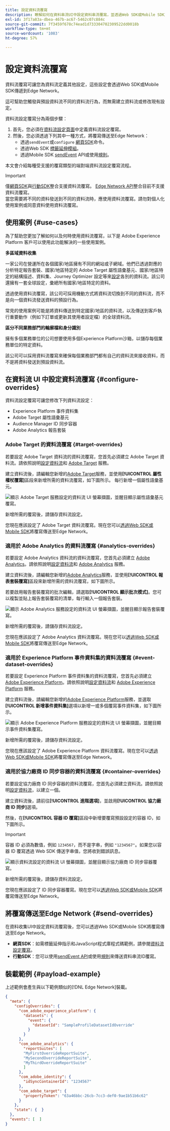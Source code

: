 ```yaml
---
title: 設定資料流覆寫
description: 瞭解如何在資料串流UI中設定資料串流覆寫，並透過Web SDK或Mobile SDK加以啟用。
exl-id: 3f17a83a-dbea-467b-ac67-5462c07c884c
source-git-commit: 7f3459f678c74ead1d733304702309522dd0018b
workflow-type: tm+mt
source-wordcount: '1083'
ht-degree: 57%

---
```


# 設定資料流覆寫

資料流覆寫可讓您為資料流定義其他設定，這些設定會透過Web SDK或Mobile SDK傳遞到Edge Network。

這可幫助您觸發與預設資料流不同的資料流行為，而無需建立資料流或修改現有設定。

資料流設定覆寫分為兩個步驟：

1. 首先，您必須在[資料流設定頁面](configure.md)中定義資料流設定覆寫。
2. 然後，您必須透過下列其中一種方式，將覆寫傳送至Edge Network：
   * 透過`sendEvent`或`configure` [網頁SDK](#send-overrides)命令。
   * 透過Web SDK [標籤延伸模組](../tags/extensions/client/web-sdk/web-sdk-extension-configuration.md)。
   * 透過Mobile SDK [sendEvent](#send-overrides) API或使用[規則](#send-overrides)。

本文會介紹每種受支援的覆寫類型的端對端資料流設定覆寫流程。

>[!IMPORTANT]
>
>僅[網頁SDK](../web-sdk/home.md)與[行動SDK](https://developer.adobe.com/client-sdks/home/)整合支援資料流覆寫。 [Edge Network API](https://developer.adobe.com/data-collection-apis/docs/api/)整合目前不支援資料流覆寫。
><br>
>當您需要將不同的資料發送到不同的資料流時，應使用資料流覆寫。請勿對個人化使用案例或同意資料使用資料流覆寫。

## 使用案例 {#use-cases}

為了幫助您更加了解如何以及何時使用資料流覆寫，以下是 Adobe Experience Platform 客戶可以使用此功能解決的一些使用案例。

**多區域資料收集**

一家公司在營運所在各個國家/地區擁有不同的網站或子網域。他們已透過對應的分析特定報告套裝、國家/地區特定的 Adobe Target 屬性語彙基元、國家/地區特定的結構描述、資料集、Journey Optimizer 設定等來[設定](configure.md)各別的資料流。該公司還擁有一套全球設定，彙總所有國家/地區特定的資料。

透過使用資料流覆寫，該公司可採用機動方式將資料流切換到不同的資料流，而不是向一個資料流發送資料的預設行為。

常見的使用案例可能是將資料傳送到特定國家/地區的資料流，以及傳送到客戶執行重要動作（例如下訂單或更新其使用者設定檔）的全球資料流。

**區分不同業務部門的輪廓檔和身分識別**

擁有多個業務單位的公司想要使用多個Experience Platform沙箱，以儲存每個業務單位的特定資料。

該公司可以採用資料流覆寫來確保每個業務部門都有自己的資料流來接收資料，而不是將資料發送到預設資料流。

## 在資料流 UI 中設定資料流覆寫 {#configure-overrides}

資料流設定覆寫可讓您修改下列資料流設定：

* Experience Platform 事件資料集
* Adobe Target 屬性語彙基元
* Audience Manager ID 同步容器
* Adobe Analytics 報告套裝

### Adobe Target 的資料流覆寫 {#target-overrides}

若要設定 Adobe Target 資料流的資料流覆寫，您首先必須建立 Adobe Target 資料流。請依照說明[設定資料流](configure.md)和 [Adobe Target](configure.md#target) 服務。

建立資料流後，請編輯您新增的[Adobe Target](configure.md#target)服務，並使用&#x200B;**[!UICONTROL 屬性權杖覆寫]**&#x200B;區段來新增所需的資料流覆寫，如下圖所示。 每行新增一個屬性語彙基元。

![顯示 Adobe Target 服務設定的資料流 UI 螢幕擷圖，並醒目顯示屬性語彙基元覆寫。](assets/overrides/override-target.png)

新增所需的覆寫後，請儲存資料流設定。

您現在應該設定了 Adobe Target 資料流覆寫。現在您可以[透過Web SDK或Mobile SDK](#send-overrides)將覆寫傳送至Edge Network。

### 適用於 Adobe Analytics 的資料流覆寫 {#analytics-overrides}

若要設定 Adobe Analytics 資料流的資料流覆寫，您首先必須建立 [Adobe Analytics](configure.md#analytics)。請依照說明[設定資料流](configure.md)和 [Adobe Analytics](configure.md#analytics) 服務。

建立資料流後，請編輯您新增的[Adobe Analytics](configure.md#target)服務，並使用&#x200B;**[!UICONTROL 報表套裝覆寫]**&#x200B;區段來新增所需的資料流覆寫，如下圖所示。

若要啟用報告套裝覆寫的批次編輯，請選取&#x200B;**[!UICONTROL 顯示批次模式]**。您可以複製並貼上報告套裝覆寫的清單，每行輸入一個報告套裝。

![顯示 Adobe Analytics 服務設定的資料流 UI 螢幕擷圖，並醒目顯示報告套裝覆寫。](assets/overrides/override-analytics.png)

新增所需的覆寫後，請儲存資料流設定。

您現在應該設定了 Adobe Analytics 資料流覆寫。現在您可以[透過Web SDK或Mobile SDK](#send-overrides)將覆寫傳送至Edge Network。

### 適用於 Experience Platform 事件資料集的資料流覆寫 {#event-dataset-overrides}

若要設定 Experience Platform 事件資料集的資料流覆寫，您首先必須建立 [Adobe Experience Platform](configure.md#aep)。請依照說明[設定資料流](configure.md)和 [Adobe Experience Platform](configure.md#aep) 服務。

建立資料流後，請編輯您新增的[Adobe Experience Platform](configure.md#aep)服務，並選取&#x200B;**[!UICONTROL 新增事件資料集]**&#x200B;選項以新增一或多個覆寫事件資料集，如下圖所示。

![顯示 Adobe Experience Platform 服務設定的資料流 UI 螢幕擷圖，並醒目顯示事件資料集覆寫。](assets/overrides/override-aep.png)

新增所需的覆寫後，請儲存資料流設定。

您現在應該設定了 Adobe Experience Platform 資料流覆寫。現在您可以[透過Web SDK或Mobile SDK](#send-overrides)將覆寫傳送至Edge Network。

### 適用於協力廠商 ID 同步容器的資料流覆寫 {#container-overrides}

若要設定協力廠商 ID 同步容器的資料流覆寫，您首先必須建立資料流。請依照說明[設定資料流](configure.md)，以建立一個。

建立資料流後，請前往&#x200B;**[!UICONTROL 進階選項]**，並啟用&#x200B;**[!UICONTROL 協力廠商 ID 同步]**&#x200B;選項。

然後，在&#x200B;**[!UICONTROL 容器 ID 覆寫]**&#x200B;區段中新增要覆寫預設設定的容器 ID，如下圖所示。

>[!IMPORTANT]
>
>容器 ID 必須為數值，例如 `1234567`，而不是字串，例如 `"1234567"`。如果您以容器 ID 覆寫透過 Web SDK 傳送字串值，您將收到錯誤訊息。

![顯示資料流設定的資料流 UI 螢幕擷圖，並醒目顯示協力廠商 ID 同步容器覆寫。](assets/overrides/override-container.png)

新增所需的覆寫後，請儲存資料流設定。

您現在應該設定了 ID 同步容器覆寫。現在您可以[透過Web SDK或Mobile SDK](#send-overrides)將覆寫傳送至Edge Network。

## 將覆寫傳送至Edge Network {#send-overrides}

在資料收集UI中設定資料流覆寫後，您可以透過Web SDK或Mobile SDK將覆寫傳送至Edge Network。

* **網頁SDK**：如需標籤延伸指示和JavaScript程式庫程式碼範例，請參閱[資料流設定覆寫](../web-sdk/commands/datastream-overrides.md#library)。
* **行動SDK**：您可以使用[sendEvent API](https://developer.adobe.com/client-sdks/edge/edge-network/tutorials/send-overrides-sendevent/)或使用[規則](https://developer.adobe.com/client-sdks/edge/edge-network/tutorials/send-overrides-rules/)來傳送資料串流ID覆寫。

## 裝載範例 {#payload-example}

上述範例會產生與以下範例類似的[!DNL Edge Network]裝載。

```json
{
  "meta": {
    "configOverrides": {
      "com_adobe_experience_platform": {
        "datasets": {
          "event": {
            "datasetId": "SampleProfileDatasetIdOverride"
          }
        }
      },
      "com_adobe_analytics": {
        "reportSuites": [
        "MyFirstOverrideReportSuite",
        "MySecondOverrideReportSuite",
        "MyThirdOverrideReportSuite"
        ]
      },
      "com_adobe_identity": {
        "idSyncContainerId": "1234567"
      },
      "com_adobe_target": {
        "propertyToken": "63a46bbc-26cb-7cc3-def0-9ae1b51b6c62"
      }
    },
    "state": {  }
  },
  "events": [  ]
}
```
